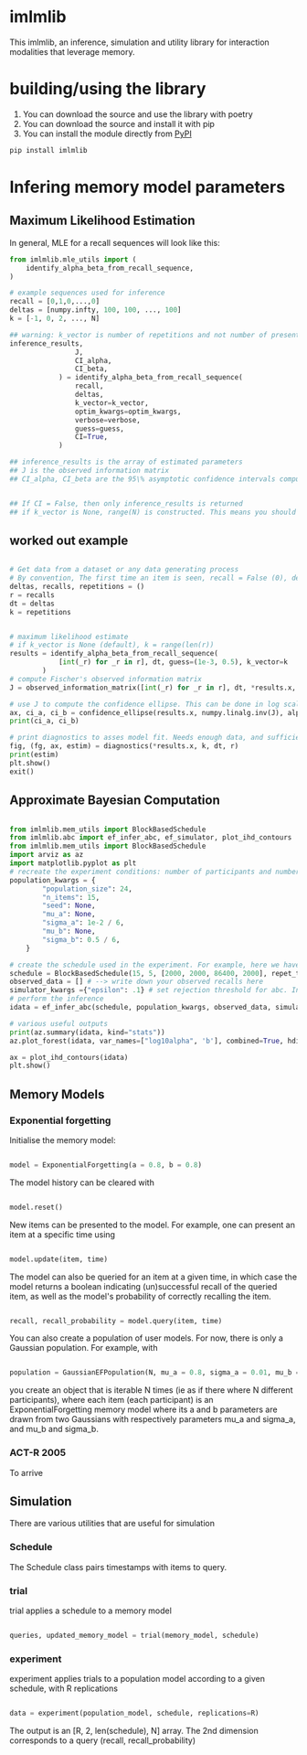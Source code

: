 # imlmlib
This imlmlib, an inference, simulation and utility library for interaction modalities that leverage memory. 

# building/using the library

1. You can download the source and use the library with poetry
2. You can download the source and install it with pip
3. You can install the module directly from [PyPI](https://pypi.org/project/imlmlib/)

```bash
pip install imlmlib
```



# Infering memory model parameters


## Maximum Likelihood Estimation

In general, MLE for a recall sequences will look like this:

```python
from imlmlib.mle_utils import (
    identify_alpha_beta_from_recall_sequence,
)

# example sequences used for inference
recall = [0,1,0,...,0]
deltas = [numpy.infty, 100, 100, ..., 100]
k = [-1, 0, 2, ..., N]

## warning: k_vector is number of repetitions and not number of presentations of the item. By convention, a first presentation should have k = -1 (for which delta = -numpy.infty and recall = 0 always)
inference_results,
                J,
                CI_alpha,
                CI_beta,
            ) = identify_alpha_beta_from_recall_sequence(
                recall,
                deltas,
                k_vector=k_vector,
                optim_kwargs=optim_kwargs,
                verbose=verbose,
                guess=guess,
                CI=True,
            )

## inference_results is the array of estimated parameters
## J is the observed information matrix
## CI_alpha, CI_beta are the 95\% asymptotic confidence intervals computed by inverting J


## If CI = False, then only inference_results is returned
## if k_vector is None, range(N) is constructed. This means you should remove the first item presentation in recall and delta.

```

## worked out example

```python

# Get data from a dataset or any data generating process
# By convention, The first time an item is seen, recall = False (0), delta = numpy.infty and k = -1 The second time an item is seen, the first repetition is k = 0. 
deltas, recalls, repetitions = ()
r = recalls
dt = deltas 
k = repetitions 


# maximum likelihood estimate
# if k_vector is None (default), k = range(len(r))
results = identify_alpha_beta_from_recall_sequence(
            [int(_r) for _r in r], dt, guess=(1e-3, 0.5), k_vector=k
        )
# compute Fischer's observed information matrix
J = observed_information_matrix([int(_r) for _r in r], dt, *results.x, k_vector=k)

# use J to compute the confidence ellipse. This can be done in log scale for alpha (alpha_scale = 'log'). With CI95= True, will also return the (marginal) confidence intervals.
ax, ci_a, ci_b = confidence_ellipse(results.x, numpy.linalg.inv(J), alpha_scale='log', plot = True, CI95=True)
print(ci_a, ci_b)

# print diagnostics to asses model fit. Needs enough data, and sufficiently spread out.
fig, (fg, ax, estim) = diagnostics(*results.x, k, dt, r)
print(estim)
plt.show()
exit()
```


## Approximate Bayesian Computation

```python

from imlmlib.mem_utils import BlockBasedSchedule
from imlmlib.abc import ef_infer_abc, ef_simulator, plot_ihd_contours
from imlmlib.mem_utils import BlockBasedSchedule
import arviz as az
import matplotlib.pyplot as plt
# recreate the experiment conditions: number of participants and number of items.
population_kwargs = {
        "population_size": 24,
        "n_items": 15,
        "seed": None,
        "mu_a": None,
        "sigma_a": 1e-2 / 6,
        "mu_b": None,
        "sigma_b": 0.5 / 6,
    }

# create the schedule used in the experiment. For example, here we have 15 items, with an intertrial time of 5 seconds and inter block durations of [2000, 2000, 86400, 2000]. Repet_trials = 2 means the schedule is repeated twice per block (i.e. the 15 items are seen twice within a block in the same order)
schedule = BlockBasedSchedule(15, 5, [2000, 2000, 86400, 2000], repet_trials=2)
observed_data = [] # --> write down your observed recalls here
simulator_kwargs ={"epsilon": .1} # set rejection threshold for abc. In general, here you would fit all kwargs for the pymc.Simulator object.
# perform the inference
idata = ef_infer_abc(schedule, population_kwargs, observed_data, simulator_kwargs)

# various useful outputs
print(az.summary(idata, kind="stats"))
az.plot_forest(idata, var_names=["log10alpha", 'b'], combined=True, hdi_prob=0.95)

ax = plot_ihd_contours(idata)
plt.show()

```

## Memory Models

### Exponential forgetting
Initialise the memory model:
```python

model = ExponentialForgetting(a = 0.8, b = 0.8)

```
The model history can be cleared with

```python

model.reset()

```
New items can be presented to the model. For example, one can present an item at a specific time using
```python

model.update(item, time)

```

The model can also be queried for an item at a given time, in which case the model returns a boolean indicating (un)successful recall of the queried item, as well as the model's probability of correctly recalling the item.

```python

recall, recall_probability = model.query(item, time)

```

You can also create a population of user models. For now, there is only a Gaussian population.
For example, with 

```python

population = GaussianEFPopulation(N, mu_a = 0.8, sigma_a = 0.01, mu_b = 0.8, sigma_b = 0.01, seed = 1234)

```
you create an object that is iterable N times (ie as if there where N different participants), where each item (each participant) is an ExponentialForgetting memory model where its a and b parameters are drawn from two Gaussians with respectively parameters mu\_a and sigma\_a, and mu\_b and sigma\_b.

### ACT-R 2005
To arrive

## Simulation
There are various utilities that are useful for simulation

### Schedule
The Schedule class pairs timestamps with items to query.

### trial
trial applies a schedule to a memory model
```python

queries, updated_memory_model = trial(memory_model, schedule)

```
### experiment
experiment applies trials to a population model according to a given schedule, with R replications 

```python

data = experiment(population_model, schedule, replications=R)

```

The output is an [R, 2, len(schedule), N] array. The 2nd dimension corresponds to a query (recall, recall_probability)


